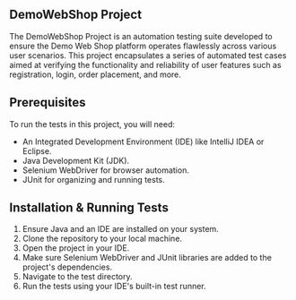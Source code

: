 ## DemoWebShop Project

The DemoWebShop Project is an automation testing suite developed to ensure the Demo Web Shop platform operates flawlessly across various user scenarios. This project encapsulates a series of automated test cases aimed at verifying the functionality and reliability of user features such as registration, login, order placement, and more.

## Prerequisites

To run the tests in this project, you will need:

* An Integrated Development Environment (IDE) like IntelliJ IDEA or Eclipse.
* Java Development Kit (JDK).
* Selenium WebDriver for browser automation.
* JUnit for organizing and running tests.


## Installation & Running Tests

1. Ensure Java and an IDE are installed on your system.
2. Clone the repository to your local machine.
3. Open the project in your IDE.
4. Make sure Selenium WebDriver and JUnit libraries are added to the project's dependencies.
5. Navigate to the test directory.
6. Run the tests using your IDE's built-in test runner.
